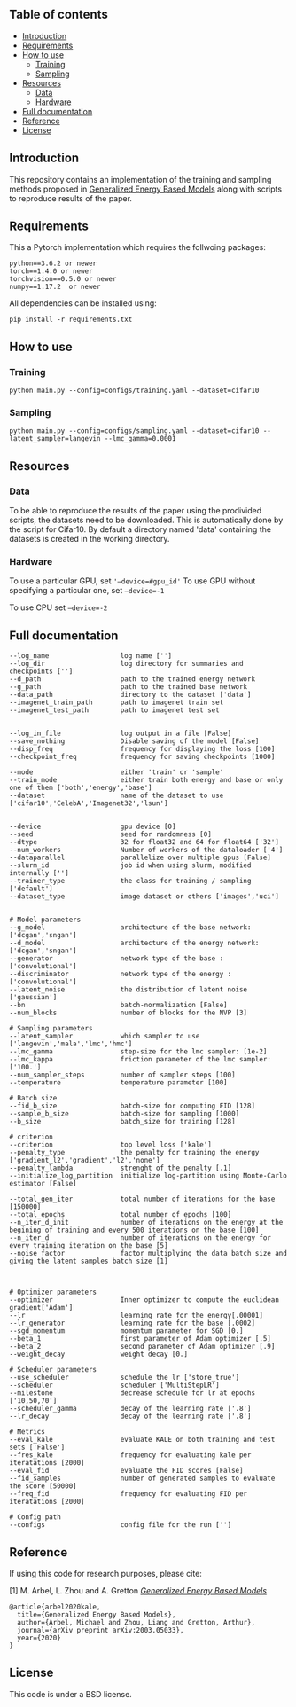 ## Table of contents

* [Introduction](#introduction)
* [Requirements](#requirements)
* [How to use](#how-to-use)
   * [Training](#cifar10)
   * [Sampling](#cifar100)
* [Resources](#resources)
   * [Data](#data)
   * [Hardware](#hardware)
* [Full documentation](#full-documentation)
* [Reference](#reference)
* [License](#license)

## Introduction

This repository contains an implementation of the training and sampling methods proposed in [Generalized Energy Based Models](https://arxiv.org/abs/2003.05033) along with scripts to reproduce results of the paper.


## Requirements


This a Pytorch implementation which requires the follwoing packages:

```
python==3.6.2 or newer
torch==1.4.0 or newer
torchvision==0.5.0 or newer
numpy==1.17.2  or newer
```

All dependencies can be installed using:

```
pip install -r requirements.txt
```




## How to use


### Training
```
python main.py --config=configs/training.yaml --dataset=cifar10
```

### Sampling

```
python main.py --config=configs/sampling.yaml --dataset=cifar10 --latent_sampler=langevin --lmc_gamma=0.0001
```




## Resources

### Data

To be able to reproduce the results of the paper using the prodivided scripts, the datasets need to be downloaded. This is automatically done by the script for Cifar10. By default a directory named 'data' containing the datasets is created in the working directory. 


### Hardware

To use a particular GPU, set 
```'—device=#gpu_id'```
To use GPU without specifying a particular one, set 
```—device=-1```

To use CPU set 
```—device=-2```


## Full documentation

```
--log_name                  log name ['']
--log_dir                   log directory for summaries and checkpoints ['']
--d_path                    path to the trained energy network
--g_path                    path to the trained base network
--data_path                 directory to the dataset ['data']
--imagenet_train_path       path to imagenet train set
--imagenet_test_path        path to imagenet test set


--log_in_file               log output in a file [False]
--save_nothing              Disable saving of the model [False]
--disp_freq                 frequency for displaying the loss [100]
--checkpoint_freq           frequency for saving checkpoints [1000]

--mode                      either 'train' or 'sample' 
--train_mode                either train both energy and base or only one of them ['both','energy','base']
--dataset                   name of the dataset to use  ['cifar10','CelebA','Imagenet32','lsun']


--device                    gpu device [0]
--seed                      seed for randomness [0]
--dtype                     32 for float32 and 64 for float64 ['32']
--num_workers               Number of workers of the dataloader ['4']
--dataparallel              parallelize over multiple gpus [False]
--slurm_id                  job id when using slurm, modified internally ['']
--trainer_type              the class for training / sampling ['default']
--dataset_type              image dataset or others ['images','uci']


# Model parameters
--g_model                   architecture of the base network: ['dcgan','sngan']
--d_model                   architecture of the energy network: ['dcgan','sngan']
--generator                 network type of the base : ['convolutional']
--discriminator             network type of the energy : ['convolutional']
--latent_noise              the distribution of latent noise ['gaussian']
--bn                        batch-normalization [False]
--num_blocks                number of blocks for the NVP [3]

# Sampling parameters
--latent_sampler            which sampler to use ['langevin','mala','lmc','hmc']
--lmc_gamma                 step-size for the lmc sampler: [1e-2]
--lmc_kappa                 friction parameter of the lmc sampler: ['100.']
--num_sampler_steps         number of sampler steps [100]
--temperature               temperature parameter [100]

# Batch size
--fid_b_size                batch-size for computing FID [128]
--sample_b_size             batch-size for sampling [1000]
--b_size                    batch_size for training [128]

# criterion
--criterion                 top level loss ['kale']
--penalty_type              the penalty for training the energy ['gradient_l2','gradient','l2','none']
--penalty_lambda            strenght of the penalty [.1]
--initialize_log_partition  initialize log-partition using Monte-Carlo estimator [False]

--total_gen_iter            total number of iterations for the base [150000]
--total_epochs              total number of epochs [100]
--n_iter_d_init             number of iterations on the energy at the begining of training and every 500 iterations on the base [100]
--n_iter_d                  number of iterations on the energy for every training iteration on the base [5]
--noise_factor              factor multiplying the data batch size and giving the latent samples batch size [1]



# Optimizer parameters
--optimizer                 Inner optimizer to compute the euclidean gradient['Adam']
--lr                        learning rate for the energy[.00001]
--lr_generator              learning rate for the base [.0002]
--sgd_momentum              momentum parameter for SGD [0.]
--beta_1                    first parameter of Adam optimizer [.5]
--beta_2                    second parameter of Adam optimizer [.9]
--weight_decay              weight decay [0.]

# Scheduler parameters 
--use_scheduler             schedule the lr ['store_true']
--scheduler                 scheduler ['MultiStepLR']
--milestone                 decrease schedule for lr at epochs  ['10,50,70']
--scheduler_gamma           decay of the learning rate ['.8']
--lr_decay                  decay of the learning rate ['.8']

# Metrics
--eval_kale                 evaluate KALE on both training and test sets ['False']
--fres_kale                 frequency for evaluating kale per iteratations [2000]
--eval_fid                  evaluate the FID scores [False]
--fid_samples               number of generated samples to evaluate the score [50000]
--freq_fid                  frequency for evaluating FID per iteratations [2000]

# Config path
--configs                   config file for the run ['']
```

## Reference

If using this code for research purposes, please cite:

[1] M. Arbel, L. Zhou and A. Gretton [*Generalized Energy Based Models*](https://arxiv.org/abs/2003.05033)

```
@article{arbel2020kale,
  title={Generalized Energy Based Models},
  author={Arbel, Michael and Zhou, Liang and Gretton, Arthur},
  journal={arXiv preprint arXiv:2003.05033},
  year={2020}
}
```


## License 

This code is under a BSD license.
